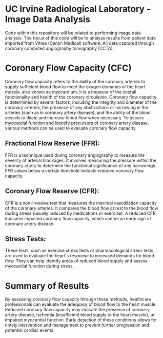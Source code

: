 # UC Irvine Radiological Laboratory - Image Data Analysis
Code within this repository will be related to performing image data analysis. The focus of this code will be to analyze results from patient data imported from Vitrea (Canon Medical) software. All data captured through coronary computed angiography tomography (CCTA). 
# Coronary Flow Capacity (CFC)
Coronary flow capacity refers to the ability of the coronary arteries to supply sufficient blood flow to meet the oxygen demands of the heart muscle, also known as myocardium. It is a measure of the overall functionality and health of the coronary circulation.
Coronary flow capacity is determined by several factors, including the integrity and diameter of the coronary arteries, the presence of any obstructions or narrowing in the arteries (such as in coronary artery disease), and the ability of the blood vessels to dilate and increase blood flow when necessary.
To assess myocardial function and identify precursors of coronary artery disease, various methods can be used to evaluate coronary flow capacity.
## Fractional Flow Reserve (FFR): 
FFR is a technique used during coronary angiography to measure the severity of arterial blockages. It involves measuring the pressure within the coronary artery to determine the functional significance of any narrowings. FFR values below a certain threshold indicate reduced coronary flow capacity.
## Coronary Flow Reserve (CFR): 
CFR is a non-invasive test that measures the maximal vasodilation capacity of the coronary arteries. It compares the blood flow at rest to the blood flow during stress (usually induced by medications or exercise). A reduced CFR indicates impaired coronary flow capacity, which can be an early sign of coronary artery disease.
## Stress Tests: 
These tests, such as exercise stress tests or pharmacological stress tests, are used to evaluate the heart's response to increased demands for blood flow. They can help identify areas of reduced blood supply and assess myocardial function during stress.
# Summary of Results
By assessing coronary flow capacity through these methods, healthcare professionals can evaluate the adequacy of blood flow to the heart muscle. Reduced coronary flow capacity may indicate the presence of coronary artery disease, ischemia (insufficient blood supply to the heart muscle), or impaired myocardial function. Early detection of these conditions allows for timely intervention and management to prevent further progression and potential cardiac events.
